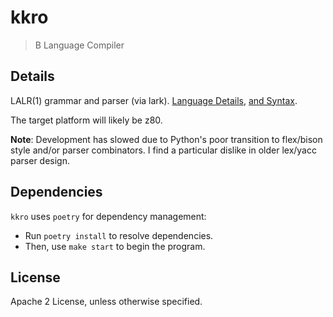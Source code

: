 # kkro

> B Language Compiler

## Details

LALR(1) grammar and parser (via lark). [Language Details](https://www.bell-labs.com/usr/dmr/www/btut.pdf), [and Syntax](https://www.bell-labs.com/usr/dmr/www/kbman.html).

The target platform will likely be z80.

**Note**: Development has slowed due to Python's poor transition to flex/bison style and/or parser combinators. I find a particular dislike in older lex/yacc parser design.

## Dependencies

`kkro` uses `poetry` for dependency management:

* Run `poetry install` to resolve dependencies.
* Then, use `make start` to begin the program.

## License

Apache 2 License, unless otherwise specified.
